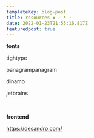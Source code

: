 ```yaml
---
templateKey: blog-post
title: resources ✺ ☄ * ⋆
date: 2022-01-23T21:55:16.817Z
featuredpost: true
---
```

**fonts**

tightype

panagrampanagram

dinamo

jetbrains

<br/>

**frontend**

https://desandro.com/